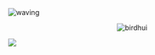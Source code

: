 ##  <a id="waving">
![waving](https://capsule-render.vercel.app/api?type=waving&height=270&text=Welcome!%20My%20little%20Github%20&fontSize=40&fontAlign=65&fontAlignY=40&color=gradient)

<!-- [![Solved.ac
프로필](http://mazassumnida.wtf/api/v2/generate_badge?boj=birdhui)](https://solved.ac/malkoring) -->
<p align="center"> <img src="https://github-readme-stats.vercel.app/api?username=birdhui&&theme=gotham&show_icons=true" alt="birdhui" /> 

 
<a href="https://github.com/birdhui"><img src="contributions.svg"></a>

<img width="0" src="https://visitor-badge.glitch.me/badge?page_id=tondrejk.tondrejk" />

 
<!--
**birdhui/birdhui** is a ✨ _special_ ✨ repository because its `README.md` (this file) appears on your GitHub profile.

Here are some ideas to get you started:

- 🔭 I’m currently working on ...
- 🌱 I’m currently learning ...
- 👯 I’m looking to collaborate on ...
- 🤔 I’m looking for help with ...
- 💬 Ask me about ...
- 📫 How to reach me: ...
- 😄 Pronouns: ...
- ⚡ Fun fact: ...
-->
